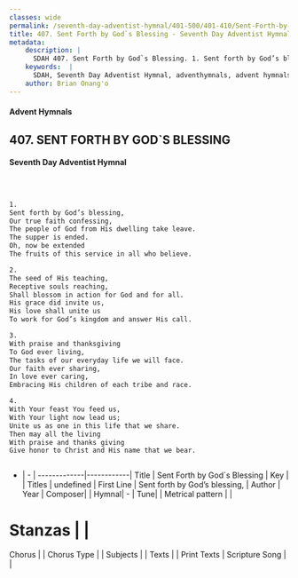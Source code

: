 ```yaml
---
classes: wide
permalink: /seventh-day-adventist-hymnal/401-500/401-410/Sent-Forth-by-God`s-Blessing/
title: 407. Sent Forth by God`s Blessing - Seventh Day Adventist Hymnal
metadata:
    description: |
      SDAH 407. Sent Forth by God`s Blessing. 1. Sent forth by God’s blessing, Our true faith confessing, The people of God from His dwelling take leave. The supper is ended. Oh, now be extended The fruits of this service in all who believe.
    keywords:  |
      SDAH, Seventh Day Adventist Hymnal, adventhymnals, advent hymnals, Sent Forth by God`s Blessing, Sent forth by God’s blessing, 
    author: Brian Onang'o
---
```


#### Advent Hymnals
## 407. SENT FORTH BY GOD`S BLESSING
#### Seventh Day Adventist Hymnal

```txt



1.
Sent forth by God’s blessing,
Our true faith confessing,
The people of God from His dwelling take leave.
The supper is ended.
Oh, now be extended
The fruits of this service in all who believe.

2.
The seed of His teaching,
Receptive souls reaching,
Shall blossom in action for God and for all.
His grace did invite us,
His love shall unite us
To work for God’s kingdom and answer His call.

3.
With praise and thanksgiving
To God ever living,
The tasks of our everyday life we will face.
Our faith ever sharing,
In love ever caring,
Embracing His children of each tribe and race.

4.
With Your feast You feed us,
With Your light now lead us;
Unite us as one in this life that we share.
Then may all the living
With praise and thanks giving
Give honor to Christ and His name that we bear.



```

- |   -  |
-------------|------------|
Title | Sent Forth by God`s Blessing |
Key |  |
Titles | undefined |
First Line | Sent forth by God’s blessing, |
Author | 
Year | 
Composer|  |
Hymnal|  - |
Tune|  |
Metrical pattern | |
# Stanzas |  |
Chorus |  |
Chorus Type |  |
Subjects |  |
Texts |  |
Print Texts | 
Scripture Song |  |
  
